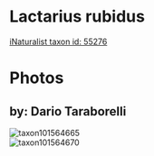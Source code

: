 
Lactarius rubidus
=================
  
[iNaturalist taxon id: 55276](https://www.inaturalist.org/taxa/55276)
# Photos

## by: Dario Taraborelli
  
![taxon101564665](https://inaturalist-open-data.s3.amazonaws.com/photos/108860868/medium.jpg)  
![taxon101564670](https://inaturalist-open-data.s3.amazonaws.com/photos/108860874/medium.jpg)